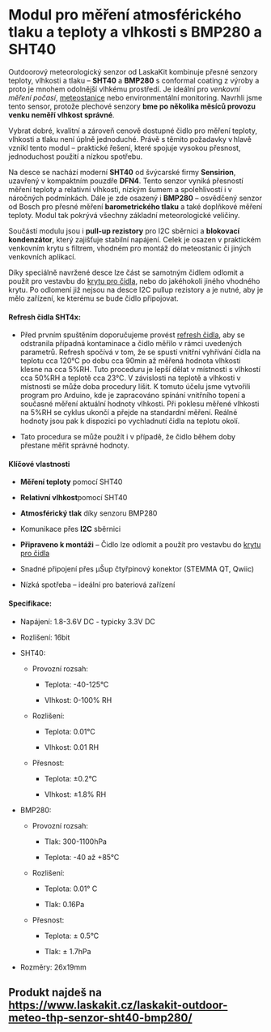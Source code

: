 # Modul pro měření atmosférického tlaku a teploty a vlhkosti s BMP280 a SHT40

Outdoorový meteorologický senzor od LaskaKit kombinuje přesné senzory teploty, vlhkosti a tlaku – **SHT40** a **BMP280** s conformal coating z výroby a proto je mnohem odolnější vlhkému prostředí. Je ideální pro _venkovní měření počasí_, [meteostanice](https://www.laskakit.cz/laskakit-meteo-mini-meteostanice/?variantId=11915) nebo environmentální monitoring. Navrhli jsme tento sensor, protože plechové senzory **bme po několika měsíců provozu venku neměří vlhkost správné**.

Vybrat dobré, kvalitní a zároveň cenově dostupné čidlo pro měření teploty, vlhkosti a tlaku není úplně jednoduché. Právě s těmito požadavky v hlavě vznikl tento modul – praktické řešení, které spojuje vysokou přesnost, jednoduchost použití a nízkou spotřebu.

Na desce se nachází moderní **SHT40** od švýcarské firmy **Sensirion**, uzavřený v kompaktním pouzdře **DFN4**. Tento senzor vyniká přesností měření teploty a relativní vlhkosti, nízkým šumem a spolehlivostí i v náročných podmínkách. Dále je zde osazený i **BMP280** – osvědčený senzor od Bosch pro přesné měření **barometrického tlaku** a také doplňkové měření teploty. Modul tak pokrývá všechny základní meteorologické veličiny.

Součástí modulu jsou i **pull-up rezistory** pro I2C sběrnici a **blokovací kondenzátor**, který zajišťuje stabilní napájení. Celek je osazen v praktickém venkovním krytu s filtrem, vhodném pro montáž do meteostanic či jiných venkovních aplikací.

Díky speciálně navržené desce lze část se samotným čidlem odlomit a použít pro vestavbu do [krytu pro čidla](https://www.laskakit.cz/kryt-senzoru-s-kabelem--4pin--1m), nebo do jakéhokoli jiného vhodného krytu. Po odlomení již nejsou na desce I2C pullup rezistory a je nutné, aby je mělo zařízení, ke kterému se bude čidlo připojovat.

#### Refresh čidla SHT4x:

*   Před prvním spuštěním doporučujeme provést [refresh čidla](https://github.com/LaskaKit/Temp-HumSensor-SHTxx/tree/main/SW/sht4x_regeneration), aby se odstranila případná kontaminace a čidlo měřilo v rámci uvedených parametrů. Refresh spočívá v tom, že se spustí vnitřní vyhřívání čidla na teplotu cca 120°C po dobu cca 90min až měřená hodnota vlhkosti klesne na cca 5%RH. Tuto proceduru je lepší dělat v místnosti s vlhkostí cca 50%RH a teplotě cca 23°C. V závislosti na teplotě a vlhkosti v místnosti se může doba procedury lišit. K tomuto účelu jsme vytvořili program pro Arduino, kde je zapracováno spínání vnitřního topení a současné měření aktuální hodnoty vlhkosti. Při poklesu měřené vlhkosti na 5%RH se cyklus ukončí a přejde na standardní měření. Reálné hodnoty jsou pak k dispozici po vychladnutí čidla na teplotu okolí.
    
*   Tato procedura se může použít i v případě, že čidlo během doby přestane měřit správné hodnoty.
    

#### Klíčové vlastnosti

*   **Měření teploty** pomocí SHT40
    
*   **Relativní vlhkost**pomocí SHT40
    
*   **Atmosférický tlak** díky senzoru BMP280
    
*   Komunikace přes **I2C** sběrnici
    
*   **Připraveno k montáži** – Čidlo lze odlomit a použít pro vestavbu do [krytu pro čidla](https://www.laskakit.cz/kryt-senzoru-s-kabelem--4pin--1m)
    
*   Snadné připojení přes µŠup čtyřpinový konektor (STEMMA QT, Qwiic)
    
*   Nízká spotřeba – ideální pro bateriová zařízení
    

#### Specifikace:

*   Napájení: 1.8-3.6V DC - typicky 3.3V DC
    
*   Rozlišení: 16bit
    
*   SHT40:
    
    *   Provozní rozsah:
        
        *   Teplota: -40-125°C
            
        *   Vlhkost: 0-100% RH
            
    *   Rozlišení:
        
        *   Teplota: 0.01°C
            
        *   Vlhkost: 0.01 RH
            
    *   Přesnost:
        
        *   Teplota: ±0.2°C
            
        *   Vlhkost: ±1.8% RH
            
*   BMP280:
    
    *   Provozní rozsah:
        
        *   Tlak: 300-1100hPa
            
        *   Teplota: -40 až +85°C
            
    *   Rozlišení:
        
        *   Teplota: 0.01° C
            
        *   Tlak: 0.16Pa
            
    *   Přesnost:
        
        *   Teplota: ± 0.5°C
            
        *   Tlak: ± 1.7hPa
            
*   Rozměry: 26x19mm

## Produkt najdeš na https://www.laskakit.cz/laskakit-outdoor-meteo-thp-senzor-sht40-bmp280/
